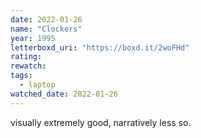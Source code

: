 ```yaml
---
date: 2022-01-26
name: "Clockers"
year: 1995
letterboxd_uri: "https://boxd.it/2woFHd"
rating: 
rewatch: 
tags:
  - laptop
watched_date: 2022-01-26
---
```


visually extremely good, narratively less so.
